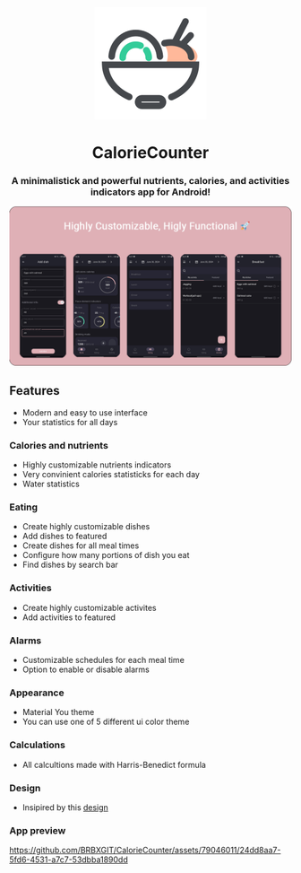 <div align="center">

<img src="docs/app_icon.svg"/>

# CalorieCounter

### A minimalistick and powerful nutrients, calories, and activities indicators app for Android!

<img src="docs/app_logo.png"/>

</div>

## Features
- Modern and easy to use interface
- Your statistics for all days
### Calories and nutrients
- Highly customizable nutrients indicators
- Very convinient calories statisticks for each day
- Water statistics
### Eating
- Create highly customizable dishes
- Add dishes to featured
- Create dishes for all meal times
- Configure how many portions of dish you eat
- Find dishes by search bar
### Activities
- Create highly customizable activites
- Add activities to featured
### Alarms
- Customizable schedules for each meal time
- Option to enable or disable alarms
### Appearance
- Material You theme
- You can use one of 5 different ui color theme
### Calculations
- All calcultions made with Harris-Benedict formula
### Design
- Insipired by this [design](https://www.behance.net/gallery/91770367/Calorie-Counter-App)
### App preview
https://github.com/BRBXGIT/CalorieCounter/assets/79046011/24dd8aa7-5fd6-4531-a7c7-53dbba1890dd
